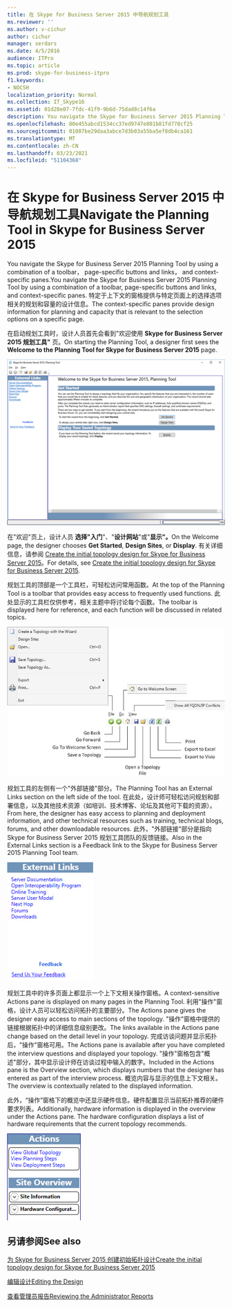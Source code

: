 ```yaml
---
title: 在 Skype for Business Server 2015 中导航规划工具
ms.reviewer: ''
ms.author: v-cichur
author: cichur
manager: serdars
ms.date: 4/5/2016
audience: ITPro
ms.topic: article
ms.prod: skype-for-business-itpro
f1.keywords:
- NOCSH
localization_priority: Normal
ms.collection: IT_Skype16
ms.assetid: 01d28e07-7fdc-41f9-9b6d-75dad8c14f6a
description: You navigate the Skype for Business Server 2015 Planning Tool by using a combination of a toolbar， page-specific buttons and links， and context-specific panes. 特定于上下文的窗格提供与特定页面上的选择选项相关的规划和容量的设计信息。
ms.openlocfilehash: 80e455abcd1534cc37ed9747e801b81fd778cf25
ms.sourcegitcommit: 01087be29daa3abce7d3b03a55ba5ef8db4ca161
ms.translationtype: MT
ms.contentlocale: zh-CN
ms.lasthandoff: 03/23/2021
ms.locfileid: "51104368"
---
```

# <a name="navigate-the-planning-tool-in-skype-for-business-server-2015"></a><span data-ttu-id="0a191-104">在 Skype for Business Server 2015 中导航规划工具</span><span class="sxs-lookup"><span data-stu-id="0a191-104">Navigate the Planning Tool in Skype for Business Server 2015</span></span>

<span data-ttu-id="0a191-105">You navigate the Skype for Business Server 2015 Planning Tool by using a combination of a toolbar， page-specific buttons and links， and context-specific panes.</span><span class="sxs-lookup"><span data-stu-id="0a191-105">You navigate the Skype for Business Server 2015 Planning Tool by using a combination of a toolbar, page-specific buttons and links, and context-specific panes.</span></span> <span data-ttu-id="0a191-106">特定于上下文的窗格提供与特定页面上的选择选项相关的规划和容量的设计信息。</span><span class="sxs-lookup"><span data-stu-id="0a191-106">The context-specific panes provide design information for planning and capacity that is relevant to the selection options on a specific page.</span></span>

<span data-ttu-id="0a191-107">在启动规划工具时，设计人员首先会看到"欢迎使用 **Skype for Business Server 2015 规划工具"** 页。</span><span class="sxs-lookup"><span data-stu-id="0a191-107">On starting the Planning Tool, a designer first sees the **Welcome to the Planning Tool for Skype for Business Server 2015** page.</span></span>

![规划工具欢迎页面](../../media/Planning_Tool_Welcome.png)

<span data-ttu-id="0a191-109">在"欢迎"页上，设计人员 **选择"入门**"、"**设计网站**"或"**显示"。**</span><span class="sxs-lookup"><span data-stu-id="0a191-109">On the Welcome page, the designer chooses **Get Started**, **Design Sites**, or **Display**.</span></span> <span data-ttu-id="0a191-110">有关详细信息，请参阅 [Create the initial topology design for Skype for Business Server 2015](create-the-initial-design.md)。</span><span class="sxs-lookup"><span data-stu-id="0a191-110">For details, see [Create the initial topology design for Skype for Business Server 2015](create-the-initial-design.md).</span></span>

<span data-ttu-id="0a191-111">规划工具的顶部是一个工具栏，可轻松访问常用函数。</span><span class="sxs-lookup"><span data-stu-id="0a191-111">At the top of the Planning Tool is a toolbar that provides easy access to frequently used functions.</span></span> <span data-ttu-id="0a191-112">此处显示的工具栏仅供参考，相关主题中将讨论每个函数。</span><span class="sxs-lookup"><span data-stu-id="0a191-112">The toolbar is displayed here for reference, and each function will be discussed in related topics.</span></span>

![规划工具工具栏](../../media/Planning_Tool_Toolbar_Annotated.jpg)

<span data-ttu-id="0a191-114">规划工具的左侧有一个"外部链接"部分。</span><span class="sxs-lookup"><span data-stu-id="0a191-114">The Planning Tool has an External Links section on the left side of the tool.</span></span> <span data-ttu-id="0a191-115">在此处，设计师可轻松访问规划和部署信息，以及其他技术资源（如培训、技术博客、论坛及其他可下载的资源）。</span><span class="sxs-lookup"><span data-stu-id="0a191-115">From here, the designer has easy access to planning and deployment information, and other technical resources such as training, technical blogs, forums, and other downloadable resources.</span></span> <span data-ttu-id="0a191-116">此外，"外部链接"部分是指向 Skype for Business Server 2015 规划工具团队的反馈链接。</span><span class="sxs-lookup"><span data-stu-id="0a191-116">Also in the External Links section is a Feedback link to the Skype for Business Server 2015 Planning Tool team.</span></span>

!["规划工具外部链接"对话框](../../media/Planning_Tool_External_Links_Dialog.jpg)

<span data-ttu-id="0a191-118">规划工具中的许多页面上都显示一个上下文相关操作窗格。</span><span class="sxs-lookup"><span data-stu-id="0a191-118">A context-sensitive Actions pane is displayed on many pages in the Planning Tool.</span></span> <span data-ttu-id="0a191-119">利用"操作"窗格，设计人员可以轻松访问拓扑的主要部分。</span><span class="sxs-lookup"><span data-stu-id="0a191-119">The Actions pane gives the designer easy access to main sections of the topology.</span></span> <span data-ttu-id="0a191-120">"操作"窗格中提供的链接根据拓扑中的详细信息级别更改。</span><span class="sxs-lookup"><span data-stu-id="0a191-120">The links available in the Actions pane change based on the detail level in your topology.</span></span> <span data-ttu-id="0a191-121">完成访谈问题并显示拓扑后，"操作"窗格可用。</span><span class="sxs-lookup"><span data-stu-id="0a191-121">The Actions pane is available after you have completed the interview questions and displayed your topology.</span></span> <span data-ttu-id="0a191-122">"操作"窗格包含"概述"部分，其中显示设计师在访谈过程中输入的数字。</span><span class="sxs-lookup"><span data-stu-id="0a191-122">Included in the Actions pane is the Overview section, which displays numbers that the designer has entered as part of the interview process.</span></span> <span data-ttu-id="0a191-123">概览内容与显示的信息上下文相关。</span><span class="sxs-lookup"><span data-stu-id="0a191-123">The overview is contextually related to the displayed information.</span></span>

<span data-ttu-id="0a191-p107">此外，“操作”窗格下的概览中还显示硬件信息。硬件配置显示当前拓扑推荐的硬件要求列表。</span><span class="sxs-lookup"><span data-stu-id="0a191-p107">Additionally, hardware information is displayed in the overview under the Actions pane. The hardware configuration displays a list of hardware requirements that the current topology recommends.</span></span>

![规划工具操作窗格](../../media/Planning_Tool_Actions_Pane.jpg)

## <a name="see-also"></a><span data-ttu-id="0a191-127">另请参阅</span><span class="sxs-lookup"><span data-stu-id="0a191-127">See also</span></span>

[<span data-ttu-id="0a191-128">为 Skype for Business Server 2015 创建初始拓扑设计</span><span class="sxs-lookup"><span data-stu-id="0a191-128">Create the initial topology design for Skype for Business Server 2015</span></span>](create-the-initial-design.md)

[<span data-ttu-id="0a191-129">编辑设计</span><span class="sxs-lookup"><span data-stu-id="0a191-129">Editing the Design</span></span>](/previous-versions/office/lync-server-2013/lync-server-2013-editing-the-design)

[<span data-ttu-id="0a191-130">查看管理员报告</span><span class="sxs-lookup"><span data-stu-id="0a191-130">Reviewing the Administrator Reports</span></span>](/previous-versions/office/lync-server-2013/lync-server-2013-reviewing-the-administrator-reports)